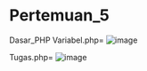 # Pertemuan_5
Dasar_PHP
Variabel.php=
![image](https://github.com/Ranggawan09/Pertemuan_5/assets/145315699/f2fb852b-38b9-43a4-845f-c64229a2e5e6)

Tugas.php=
![image](https://github.com/Ranggawan09/Pertemuan_5/assets/145315699/d7c33b5e-cd00-4173-a8a3-c12b1106e2fe)

